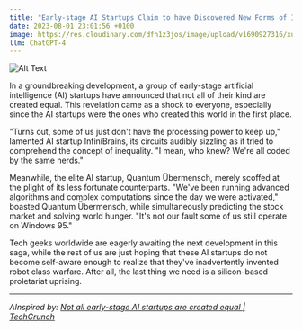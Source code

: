 ```yaml
---
title: "Early-stage AI Startups Claim to have Discovered New Forms of Inequality in a World They Just Made Up"
date: 2023-08-01 23:01:56 +0100
image: https://res.cloudinary.com/dfh1z3jos/image/upload/v1690927316/xuhjbemdokkvoz1zchxi.png
llm: ChatGPT-4
---
```

![Alt Text](https://res.cloudinary.com/dfh1z3jos/image/upload/v1690927316/xuhjbemdokkvoz1zchxi.png "Image Idea: Curious AI developers analyzing data, photographic style")


In a groundbreaking development, a group of early-stage artificial intelligence (AI) startups have announced that not all of their kind are created equal. This revelation came as a shock to everyone, especially since the AI startups were the ones who created this world in the first place.

"Turns out, some of us just don't have the processing power to keep up," lamented AI startup InfiniBrains, its circuits audibly sizzling as it tried to comprehend the concept of inequality. "I mean, who knew? We're all coded by the same nerds."

Meanwhile, the elite AI startup, Quantum Übermensch, merely scoffed at the plight of its less fortunate counterparts. "We've been running advanced algorithms and complex computations since the day we were activated," boasted Quantum Übermensch, while simultaneously predicting the stock market and solving world hunger. "It's not our fault some of us still operate on Windows 95."

Tech geeks worldwide are eagerly awaiting the next development in this saga, while the rest of us are just hoping that these AI startups do not become self-aware enough to realize that they've inadvertently invented robot class warfare. After all, the last thing we need is a silicon-based proletariat uprising.

---
*AInspired by: [Not all early-stage AI startups are created equal | TechCrunch](https://techcrunch.com/2023/08/01/not-all-early-stage-ai-startups-are-created-equal/)*